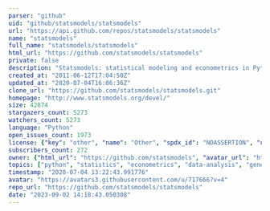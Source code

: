 ```yaml
---
parser: "github"
uid: "github/statsmodels/statsmodels"
url: "https://api.github.com/repos/statsmodels/statsmodels"
name: "statsmodels"
full_name: "statsmodels/statsmodels"
html_url: "https://github.com/statsmodels/statsmodels"
private: false
description: "Statsmodels: statistical modeling and econometrics in Python"
created_at: "2011-06-12T17:04:50Z"
updated_at: "2020-07-04T16:06:36Z"
clone_url: "https://github.com/statsmodels/statsmodels.git"
homepage: "http://www.statsmodels.org/devel/"
size: 42874
stargazers_count: 5273
watchers_count: 5273
language: "Python"
open_issues_count: 1973
license: {"key": "other", "name": "Other", "spdx_id": "NOASSERTION", "url": null, "node_id": "MDc6TGljZW5zZTA="}
subscribers_count: 272
owner: {"html_url": "https://github.com/statsmodels", "avatar_url": "https://avatars3.githubusercontent.com/u/717666?v=4", "login": "statsmodels", "type": "Organization"}
topics: ["python", "statistics", "econometrics", "data-analysis", "generalized-linear-models", "timeseries-analysis", "regression-models"]
timestamp: "2020-07-04 13:22:43.991776"
avatar: "https://avatars3.githubusercontent.com/u/717666?v=4"
repo_url: "https://github.com/statsmodels/statsmodels"
date: "2023-09-02 14:18:43.050308"
---
```

